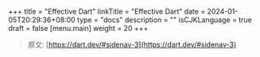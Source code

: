 +++
title = "Effective Dart"
linkTitle = "Effective Dart"
date = 2024-01-05T20:29:36+08:00
type = "docs"
description = ""
isCJKLanguage = true
draft = false
[menu.main]
    weight = 20
+++

> 原文: [https://dart.dev/#sidenav-3](https://dart.dev/#sidenav-3)

